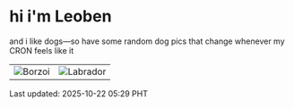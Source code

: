 # hi i'm Leoben

and i like dogs—so have some random dog pics that change whenever my CRON feels like it

|  |  |
|--------|----------|
| ![Borzoi](https://random-dog-vercel.vercel.app/api/random-borzoi?v=1761082193) | ![Labrador](https://random-dog-vercel.vercel.app/api/random-labrador?v=1761082193) |

Last updated: 2025-10-22 05:29 PHT
